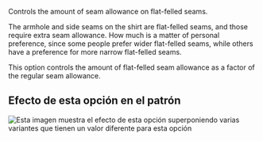 Controls the amount of seam allowance on flat-felled seams.

The armhole and side seams on the shirt are flat-felled seams, and those require extra seam allowance. How much is a matter of personal preference, since some people prefer wider flat-felled seams, while others have a preference for more narrow flat-felled seams.

This option controls the amount of flat-felled seam allowance as a factor of the regular seam allowance.

## Efecto de esta opción en el patrón

![Esta imagen muestra el efecto de esta opción superponiendo varias variantes que tienen un valor diferente para esta opción](simon_ffsa_sample.svg "Efecto de esta opción en el patrón")
